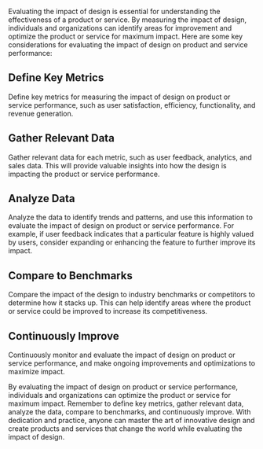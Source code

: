 
Evaluating the impact of design is essential for understanding the effectiveness of a product or service. By measuring the impact of design, individuals and organizations can identify areas for improvement and optimize the product or service for maximum impact. Here are some key considerations for evaluating the impact of design on product and service performance:

Define Key Metrics
------------------

Define key metrics for measuring the impact of design on product or service performance, such as user satisfaction, efficiency, functionality, and revenue generation.

Gather Relevant Data
--------------------

Gather relevant data for each metric, such as user feedback, analytics, and sales data. This will provide valuable insights into how the design is impacting the product or service performance.

Analyze Data
------------

Analyze the data to identify trends and patterns, and use this information to evaluate the impact of design on product or service performance. For example, if user feedback indicates that a particular feature is highly valued by users, consider expanding or enhancing the feature to further improve its impact.

Compare to Benchmarks
---------------------

Compare the impact of the design to industry benchmarks or competitors to determine how it stacks up. This can help identify areas where the product or service could be improved to increase its competitiveness.

Continuously Improve
--------------------

Continuously monitor and evaluate the impact of design on product or service performance, and make ongoing improvements and optimizations to maximize impact.

By evaluating the impact of design on product or service performance, individuals and organizations can optimize the product or service for maximum impact. Remember to define key metrics, gather relevant data, analyze the data, compare to benchmarks, and continuously improve. With dedication and practice, anyone can master the art of innovative design and create products and services that change the world while evaluating the impact of design.
